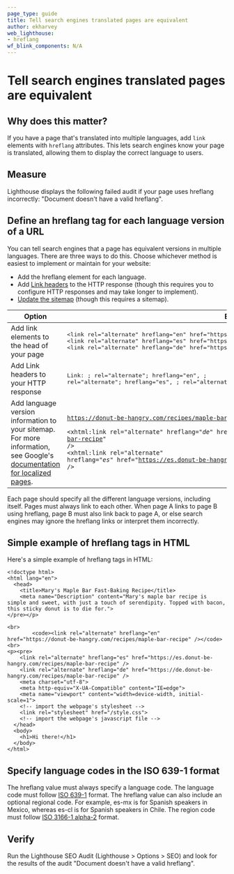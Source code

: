 ```yaml
---
page_type: guide
title: Tell search engines translated pages are equivalent
author: ekharvey
web_lighthouse:
- hreflang
wf_blink_components: N/A
---
```


# Tell search engines translated pages are equivalent

## Why does this matter?

If you have a page that's translated into multiple languages, add `link`
elements with  `hreflang` attributes. This lets search engines know your page is
translated, allowing them to display the correct language to users.

## Measure

Lighthouse displays the following failed audit if your page uses hreflang
incorrectly: "Document doesn't have a valid hreflang".

## Define an hreflang tag for each language version of a URL

You can tell search engines that a page has equivalent versions in multiple
languages. There are three ways to do this. Choose whichever method is easiest
to implement or maintain for your website:

+  Add the hreflang element for each language.
+  Add [Link
    headers](https://developer.mozilla.org/en-US/docs/Web/HTTP/Headers) to the
    HTTP response (though this requires you to configure HTTP responses and may
    take longer to implement).
+  [Update the sitemap](https://support.google.com/webmasters/answer/156184)
    (though this requires a sitemap).

<table>
<thead>
<tr>
<th><strong>Option</strong></th>
<th><strong>Example</strong></th>
</tr>
</thead>
<tbody>
<tr>
<td>Add link elements to the head of your page</td>
<td><p>
<pre>
&lt;link rel="alternate" hreflang="en" href="https://donut-be-hangry.com/recipes/maple-bar-recipe" />
&lt;link rel="alternate" hreflang="es" href="https://es.donut-be-hangry.com/recipes/maple-bar-recipe" />
&lt;link rel="alternate" hreflang="de" href="https://de.donut-be-hangry.com/recipes/maple-bar-recipe" />
</pre></p>

</td>
</tr>
<tr>
<td>Add Link headers to your HTTP response</td>
<td><p><pre>
Link: <https://donut-be-hangry.com/recipes/maple-bar-recipe>; rel="alternate"; hreflang="en", <https://es.donut-be-hangry.com/recipes/maple-bar-recipe>;
rel="alternate"; hreflang="es", <https://de.donut-be-hangry.com/recipes/maple-bar-recipe>; rel="alternate"; hreflang="de"
</pre></p>

</td>
</tr>
<tr>
<td>Add language version information to your sitemap. For more information, see
Google's<a
href="https://support.google.com/webmasters/answer/189077?hl=en">
documentation for localized pages</a>.</td>
<td><url><br>
 
<loc><code>https://donut-be-hangry.com/recipes/maple-bar-recipe</code></loc><br>

 <code><xhtml:link rel="alternate" hreflang="<em>de</em>"
href="https://de.donut-be-hangry.com/recipes/maple-bar-recipe"
/></code><br>
 <code><xhtml:link rel="alternate" hreflang="<em>es</em>"
href="https://es.donut-be-hangry.com/recipes/maple-bar-recipe"
/></code><br>
<br>
</url></td>
</tr>
</tbody>
</table>

Each page should specify all the different language versions, including itself.
Pages must always link to each other. When page A links to page B using
hreflang, page B must also link back to page A, or else search engines may
ignore the hreflang links or interpret them incorrectly.

## Simple example of hreflang tags in HTML

Here's a simple example of hreflang tags in HTML:

```
<!doctype html>
<html lang="en">
  <head>
    <title>Mary's Maple Bar Fast-Baking Recipe</title>
    <meta name="Description" content="Mary's maple bar recipe is simple and sweet, with just a touch of serendipity. Topped with bacon, this sticky donut is to die for.">
</pre></p>

<br>
        <code><link rel="alternate" hreflang="en"
href="https://donut-be-hangry.com/recipes/maple-bar-recipe" /></code><br>
<p><pre>
    <link rel="alternate" hreflang="es" href="https://es.donut-be-hangry.com/recipes/maple-bar-recipe" />
    <link rel="alternate" hreflang="de" href="https://de.donut-be-hangry.com/recipes/maple-bar-recipe" />
    <meta charset="utf-8">
    <meta http-equiv="X-UA-Compatible" content="IE=edge">
    <meta name="viewport" content="width=device-width, initial-scale=1">
    <!-- import the webpage's stylesheet -->
    <link rel="stylesheet" href="/style.css">
    <!-- import the webpage's javascript file -->
  </head>
  <body>
    <h1>Hi there!</h1>   
  </body>
</html>
```

## Specify language codes in the ISO 639-1 format

The hreflang value must always specify a language code. The language code must
follow [ISO 639-1](https://wikipedia.org/wiki/List_of_ISO_639-1_codes) format.
The hreflang value can also include an optional regional code. For example,
es-mx is for Spanish speakers in Mexico, whereas es-cl is for Spanish speakers
in Chile. The region code must follow [ISO 3166-1
alpha-2](https://wikipedia.org/wiki/ISO_3166-1_alpha-2) format.

## Verify

Run the Lighthouse SEO Audit (Lighthouse > Options > SEO) and look for the
results of the audit "Document doesn't have a valid hreflang".
